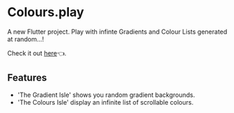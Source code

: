 # Colours.play

A new Flutter project. Play with infinte Gradients and Colour Lists generated at random...!

Check it out [here](https://jydv402.github.io/Colours.play/)👈.



## Features
- 'The Gradient Isle' shows you random gradient backgrounds.
- 'The Colours Isle' display an infinite list of scrollable colours.


